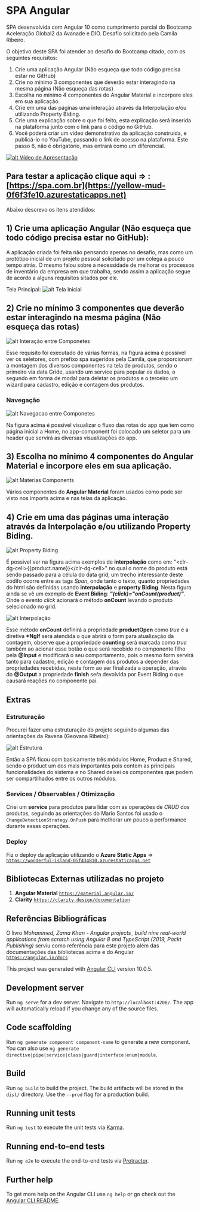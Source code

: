 # SPA Angular

SPA desenvolvida com Angular 10 como cumprimento parcial do Bootcamp Aceleração Global2 da Avanade e DIO. Desafio solicitado pela Camila Ribeiro.

O objetivo deste SPA foi atender ao desafio do Bootcamp citado, com os seguintes requisitos:

1) Crie uma aplicação Angular (Não esqueça que todo código precisa estar no GitHub)
2) Crie no mínimo 3 componentes que deverão estar interagindo na mesma página (Não esqueça das rotas)
3) Escolha no mínimo 4 componentes do Angular Material e incorpore eles em sua aplicação.
4) Crie em uma das páginas uma interação através da Interpolação e/ou utilizando Property Biding.
5) Crie uma explicação sobre o que foi feito, esta explicação será inserida na plataforma junto com o link para o código no GitHub.
6) Você poderá criar um vídeo demonstrativo da aplicação construída, e publicá-lo no YouTube, passando o link de acesso na plataforma. Este passo 6, não é obrigatório, mas entrará como um diferencial.

[![alt Vídeo de Apresentação](src/assets/video_apresentacao.png)](https://youtu.be/baBa9dAr2sI)

## Para testar a aplicação clique aqui => : [https://spa.com.br](https://yellow-mud-0f6f3fe10.azurestaticapps.net)

Abaixo descrevo os itens atendidos:

## 1) Crie uma aplicação Angular (Não esqueça que todo código precisa estar no GitHub):

A aplicação criada foi feita não pensando apenas no desafio, mas como um protótipo inicial de um projeto pessoal solicitado por um colega a pouco tempo atrás. O mesmo falou sobre a necessidade de melhorar os processos de inventário da empresa em que trabalha, sendo assim a aplicação segue de acordo a alguns requisitos sitados por ele.

Tela Principal:
![alt Tela Inicial](src/assets/Tela_principal.png)

## 2) Crie no mínimo 3 componentes que deverão estar interagindo na mesma página (Não esqueça das rotas)

![alt Interação entre Componetes](src/assets/selectors.png)

Esse requisito foi executado de várias formas, na figura acima é possível ver os seletores, com prefixo spa sugeridos pela Camila, que proporcionam a montagem dos diversos componentes na tela de produtos, sendo o primeiro via data Gride, usando um service para popular os dados, o segundo em forma de modal para deletar os produtos e o terceiro um wizard para cadastro, edição e contagem dos produtos.

### Navegação
![alt Navegacao entre Componetes](src/assets/navegacao.png)

Na figura acima é possível visualizar o fluxo das rotas do app que tem como página inicial a Home, no app-component foi colocado um seletor para um header que servirá as diversas visualizações do app.

## 3) Escolha no mínimo 4 componentes do Angular Material e incorpore eles em sua aplicação.

![alt Materias Components](src/assets/materialComponents.png)

Vários componentes do **Angular Material** foram usados como pode ser visto nos imports acima e nas telas da aplicação.


## 4) Crie em uma das páginas uma interação através da Interpolação e/ou utilizando Property Biding.

![alt Property Biding](src/assets/propertyBiding.png)

É possivel ver na figura acima exemplos de **interpolação** como em: "\<clr-dg-cell>{{product.name}}\</clr-dg-cell>" no qual o nome do produto está sendo passado para a célula do data grid, um trecho interessante deste códifo ocorre entre as tags *Span*, onde tanto o texto, quanto propriedades do html são definidas usando **interpolação** e **property Biding**.
Nesta figura ainda se vê um exemplo de **Event Biding**: ***"(click)="onCount(product)"***. Onde o evento *click* acionará o método **onCount** levando o produto selecionado no grid.

![alt Interpolação](src/assets/interpolacao.png)

Esse método **onCount** definirá a propriedade **productOpen** como *true* e a diretiva **\*NgIf** será atendida o que abrirá o form para atualização da contagem, observe que a propriedade **counting** será marcada como *true* também ao acionar esse botão o que será recebido no componente filho pela **@Input** e modificará o seu comportamento, pois o mesmo form servirá tanto para cadastro, edição e contagem dos produtos a depender das propriedades recebidas, neste form ao ser finalizada a operação, através do **@Output** a propriedade **finish** seŕa devolvida por Event Biding o que causará reações no componente pai.

## Extras

### **Estruturação**

Procurei fazer uma estruturação do projeto seguindo algumas das orientações da Ravena (Geovana Ribeiro):

![alt Estrutura](src/assets/estrutura.png)

Então a SPA ficou com basicamente três módulos Home, Product e Shared, sendo o product um dos mais importantes pois contem as principais funcionalidades do sistema e no Shared deixei os componentes que podem ser compartilhados entre os outros módulos.

### **Services / Observables / Otimização**

Criei um **service** para produtos para lidar com as operações de *CRUD*  dos produtos, seguindo as orientações do Mario Santos foi usado o `ChangeDetectionStrategy.OnPush`  para melhorar um pouco a performance durante essas operações.

### **Deploy**

Fiz o deploy da aplicação utilizando o **Azure Static Apps** => [`https://wonderful-island-05f434810.azurestaticapps.net`](https://wonderful-island-05f434810.azurestaticapps.net)

## Bibliotecas Externas utilizadas no projeto
1) **Angular Material**
[`https://material.angular.io/`](https://material.angular.io/)
2) **Clarity**
[`https://clarity.design/documentation`](https://clarity.design/documentation)

## Referências Bibliográficas
O livro *Mohammed, Zama Khan - Angular projects_ build nine real-world applications from scratch using Angular 8 and TypeScript (2019, Packt Publishing)* serviu como referência para este projeto além das documentações das bibliotecas acima e do Angular [`https://angular.io/docs`](https://angular.io/docs)

This project was generated with [Angular CLI](https://github.com/angular/angular-cli) version 10.0.5.

## Development server

Run `ng serve` for a dev server. Navigate to `http://localhost:4200/`. The app will automatically reload if you change any of the source files.

## Code scaffolding

Run `ng generate component component-name` to generate a new component. You can also use `ng generate directive|pipe|service|class|guard|interface|enum|module`.

## Build

Run `ng build` to build the project. The build artifacts will be stored in the `dist/` directory. Use the `--prod` flag for a production build.

## Running unit tests

Run `ng test` to execute the unit tests via [Karma](https://karma-runner.github.io).

## Running end-to-end tests

Run `ng e2e` to execute the end-to-end tests via [Protractor](http://www.protractortest.org/).

## Further help

To get more help on the Angular CLI use `ng help` or go check out the [Angular CLI README](https://github.com/angular/angular-cli/blob/master/README.md).
